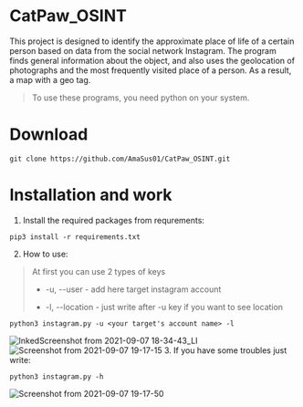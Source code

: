 # CatPaw_OSINT
This project is designed to identify the approximate place of life of a certain person based on data from the social network Instagram. The program finds general information about the object, and also uses the geolocation of photographs and the most frequently visited place of a person. As a result, a map with a geo tag.
>To use these programs, you need python on your system.
# Download

```console
git clone https://github.com/AmaSus01/CatPaw_OSINT.git

```

# Installation and work
1. Install the required packages from requrements:
```console
pip3 install -r requirements.txt
```
2. How to use:
> At first you can use 2 types of keys
> 
> * -u, --user - add here target instagram account
> 
> * -l, --location - just write after -u key if you want to see location
 
```console
python3 instagram.py -u <your target's account name> -l 
```
![InkedScreenshot from 2021-09-07 18-34-43_LI](https://user-images.githubusercontent.com/57565730/132383324-8afb4304-b29c-4ab7-925f-a32eb2eb4752.jpg)
![Screenshot from 2021-09-07 19-17-15](https://user-images.githubusercontent.com/57565730/132382287-3f8754b1-acc5-4339-bff2-311acce61f66.png)
3. If you have some troubles just write:
 ```console
python3 instagram.py -h 
```
![Screenshot from 2021-09-07 19-17-50](https://user-images.githubusercontent.com/57565730/132382431-7f8da29d-1c43-4a10-a2b1-a689ff425ac8.png)
